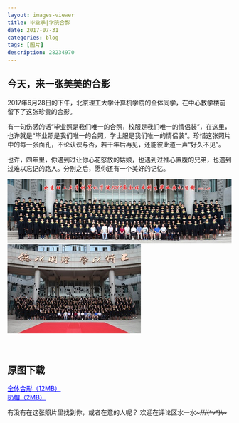 ```yaml
---
layout: images-viewer
title: 毕业季|学院合影
date: 2017-07-31
categories: blog
tags: [图片]
description: 28234970
---
```


## 今天，来一张美美的合影

2017年6月28日的下午，北京理工大学计算机学院的全体同学，在中心教学楼前留下了这张珍贵的合影。

有一句伤感的话“毕业照是我们唯一的合照，校服是我们唯一的情侣装”，在这里，也许就是“毕业照是我们唯一的合照，学士服是我们唯一的情侣装”。珍惜这张照片中的每一张面孔，不论认识与否，若干年后再见，还能彼此道一声“好久不见”。

也许，四年里，你遇到过让你心花怒放的姑娘，也遇到过推心置腹的兄弟，也遇到过难以忘记的路人。分别之后，愿你还有一个美好的记忆。


<div class="gallery">
	<div><a href="{{ site.baseurl }}/gallary/all_of_us/hr/2017-06-28-all-of-071113.jpg"><img src="/gallary/all_of_us/lr/2017-06-28-all-of-071113.jpg" /></a></div>
	<div><a href="{{ site.baseurl }}gallary/all_of_us/hr/2017-06-28-all-of-071113-throw.jpg"><img src="gallary/all_of_us/lr/2017-06-28-all-of-071113-throw.jpg" /></a></div>
</div>


<br />
<br />

## 原图下载

<a href="{{ site.baseurl }}/gallary/all_of_us/hr/2017-06-28-all-of-071113-real.jpg" target="_blank" style="color: blue">全体合影（12MB）</a>
<br />
<a href="{{ site.baseurl }}/gallary/all_of_us/hr/2017-06-28-all-of-071113-throw-real.jpg" target="_blank" style="color: blue">扔帽（2MB）</a>
<br />

有没有在这张照片里找到你，或者在意的人呢？
欢迎在评论区水一水~~~///(^v^)\\\~~~